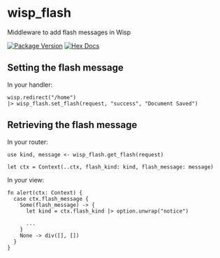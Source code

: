 # wisp_flash

Middleware to add flash messages in Wisp

[![Package Version](https://img.shields.io/hexpm/v/wisp_flash)](https://hex.pm/packages/wisp_flash)
[![Hex Docs](https://img.shields.io/badge/hex-docs-ffaff3)](https://hexdocs.pm/wisp_flash/)

## Setting the flash message

In your handler:

```gleam
wisp.redirect("/home")
|> wisp_flash.set_flash(request, "success", "Document Saved")
```

## Retrieving the flash message

In your router:

```gleam
use kind, message <- wisp_flash.get_flash(request)

let ctx = Context(..ctx, flash_kind: kind, flash_message: message)
```

In your view:

```gleam
fn alert(ctx: Context) {
  case ctx.flash_message {
    Some(flash_message) -> {
      let kind = ctx.flash_kind |> option.unwrap("notice")

      ...
    }
    None -> div([], [])
  }
}
```
